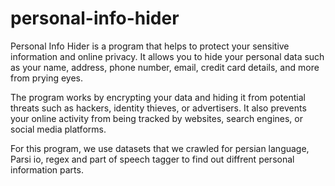 # personal-info-hider

Personal Info Hider is a program that helps to protect your sensitive information and online privacy. It allows you to hide your personal data such as your name, address, phone number, email, credit card details, and more from prying eyes.

The program works by encrypting your data and hiding it from potential threats such as hackers, identity thieves, or advertisers. It also prevents your online activity from being tracked by websites, search engines, or social media platforms.

For this program, we use datasets that we crawled for persian language, Parsi io, regex and part of speech tagger to find out diffrent personal information parts.

